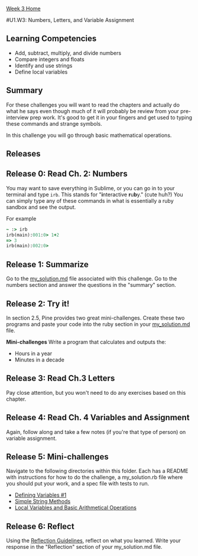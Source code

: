 [Week 3 Home](../)

#U1.W3: Numbers, Letters, and Variable Assignment

## Learning Competencies
- Add, subtract, multiply, and divide numbers
- Compare integers and floats
- Identify and use strings
- Define local variables

## Summary
For these challenges you will want to read the chapters and actually do what he says even though much of it will probably be review from your pre-interview prep work. It's good to get it in your fingers and get used to typing these commands and strange symbols.

In this challenge you will go through basic mathematical operations.

## Releases

## Release 0: Read Ch. 2: Numbers
You may want to save everything in Sublime, or you can go in to your terminal and type `irb`. This stands for "<strong>i</strong>nteractive <strong>r</strong>u<strong>b</strong>y." (cute huh?) You can simply type any of these commands in what is essentially a ruby sandbox and see the output.

For example

```ruby
~ :> irb
irb(main):001:0> 1+2
=> 3
irb(main):002:0>
```


## Release 1: Summarize
Go to the [my_solution.md](my_solution.md) file associated with this challenge. Go to the numbers section and answer the questions in the "summary" section.

## Release 2: Try it!
In section 2.5, Pine provides two great mini-challenges. Create these two programs and paste your code into the ruby section in your [my_solution.md](my_solution.md) file.

**Mini-challenges**
Write a program that calculates and outputs the:
- Hours in a year
- Minutes in a decade

## Release 3: Read Ch.3 Letters

Pay close attention, but you won't need to do any exercises based on this chapter.

## Release 4: Read Ch. 4 Variables and Assignment
Again, follow along and take a few notes (if you're that type of person) on variable assignment.

## Release 5: Mini-challenges
Navigate to the following directories within this folder. Each has a README with instructions for how to do the challenge, a my_solution.rb file where you should put your work, and a spec file with tests to run.

- [Defining Variables #1](1-defining-variables)
- [Simple String Methods](2-simple-string-methods)
- [Local Variables and Basic Arithmetical Operations](3-local-variables)


## Release 6: Reflect
Using the [Reflection Guidelines](https://github.com/Devbootcamp/phase-0-handbook/blob/master/coding-references/reflection-guidelines.md), reflect on what you learned. Write your response in the "Reflection" section of your my_solution.md file.
